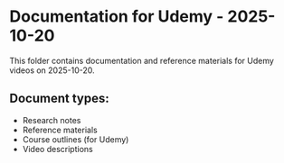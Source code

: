 # Documentation for Udemy - 2025-10-20

This folder contains documentation and reference materials for Udemy videos on 2025-10-20.

## Document types:
- Research notes
- Reference materials
- Course outlines (for Udemy)
- Video descriptions
